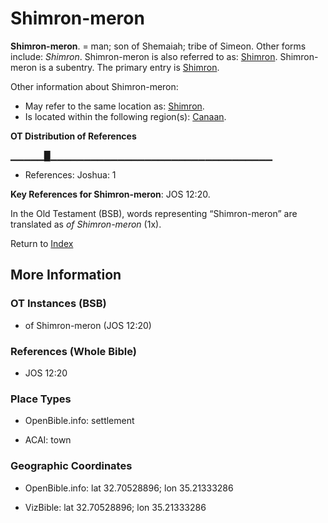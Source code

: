 # Shimron-meron
**Shimron-meron**. 
= man; son of Shemaiah; tribe of Simeon. 
Other forms include: 
*Shimron*. 
Shimron-meron is also referred to as: 
[Shimron](Shimron.md). 
Shimron-meron is a subentry. The primary entry is 
[Shimron](Shimron.md). 




Other information about Shimron-meron:


* May refer to the same location as: 
[Shimron](Shimron.md). 
* Is located within the following region(s): 
[Canaan](Canaan.md). 


**OT Distribution of References**

▁▁▁▁▁█▁▁▁▁▁▁▁▁▁▁▁▁▁▁▁▁▁▁▁▁▁▁▁▁▁▁▁▁▁▁▁▁▁
* References: Joshua: 1



**Key References for Shimron-meron**: 
JOS 12:20. 


In the Old Testament (BSB), words representing “Shimron-meron” are translated as 
*of Shimron-meron* (1x). 




Return to [Index](00-Index.md)

## More Information

### OT Instances (BSB)

* of Shimron-meron (JOS 12:20)



### References (Whole Bible)

* JOS 12:20


### Place Types

* OpenBible.info: settlement

* ACAI: town



### Geographic Coordinates

* OpenBible.info: lat 32.70528896; lon 35.21333286

* VizBible: lat 32.70528896; lon 35.21333286




